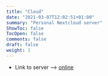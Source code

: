 ```yaml
---
title: "Cloud"
date: "2021-03-07T12:02:51+01:00"
summary: "Personal Nextcloud server"
ShowToc: false
TocOpen: false
comments: false
draft: false
weight: 1
---
```


+ Link to server --> [online](https://lxcloud.mjindra.eu)
